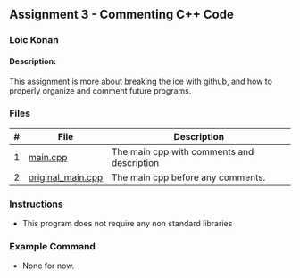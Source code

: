 ## Assignment 3 - Commenting C++ Code
### Loic Konan
#### Description:
This assignment is more about breaking the ice with github, and how to properly organize and comment future programs.

### Files

|   #   | File                                   | Description                                |
| :---: | -------------------------------------- | ------------------------------------------ |
|   1   | [main.cpp](main.cpp)                   | The main cpp with comments and description |
|   2   | [original_main.cpp](original_main.cpp) | The main cpp before any comments.          |

### Instructions

- This program does not require any non standard libraries

### Example Command

- None for now.
